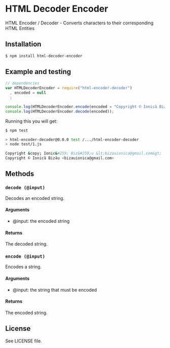 HTML Decoder Encoder
====================

HTML Encoder / Decoder - Converts characters to their corresponding HTML Entities

## Installation

```sh
$ npm install html-decoder-encoder
```

## Example and testing

```js
// dependencies
var HTMLDecoderEncoder = require("html-encoder-decoder")
  , encoded = null
  ;

console.log(HTMLDecoderEncoder.encode(encoded = "Copyright © Ionică Bizău <bizauionica@gmail.com>"));
console.log(HTMLDecoderEncoder.decode(encoded));
```

Running this you will get:

```sh
$ npm test

> html-encoder-decoder@0.0.0 test /.../html-encoder-decoder
> node test/1.js

Copyright &copy; Ionic&#259; Biz&#259;u &lt;bizauionica@gmail.com&gt;
Copyright © Ionică Bizău <bizauionica@gmail.com>
```

## Methods

### `decode (@input)`
Decodes an encoded string.

#### Arguments
 - @input: the encoded string

#### Returns
The decoded string.

### `encode (@input)`
Encodes a string.

#### Arguments
 - @input: the string that must be encoded

#### Returns
The encoded string.

## License
See LICENSE file.
